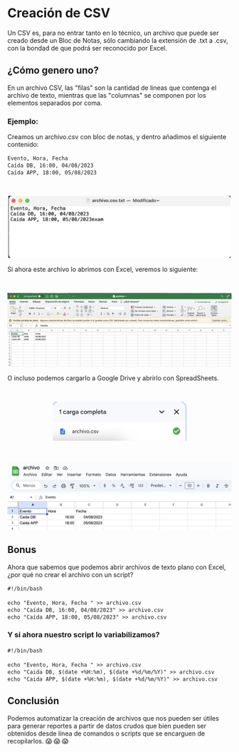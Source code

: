 # Creación de CSV

Un CSV es, para no entrar tanto en lo técnico, un archivo que puede ser creado desde un Bloc de Notas, sólo cambiando la extensión de .txt a .csv, con la bondad de que podrá ser reconocido por Excel. 

## ¿Cómo genero uno? 

En un archivo CSV, las "filas" son la cantidad de lineas que contenga el archivo de texto, mientras que las "columnas" se componen por los elementos separados por coma. 

### Ejemplo: 

Creamos un archivo.csv con bloc de notas, y dentro añadimos el siguiente contenido: 

```
Evento, Hora, Fecha 
Caída DB, 16:00, 04/08/2023
Caída APP, 18:00, 05/08/2023
```

<br>
<p align="center">
<img src="images/img-01.png" width="500">
</p>

Si ahora este archivo lo abrimos con Excel, veremos lo siguiente: 

<br>
<p align="center">
<img src="images/img-02.png" width="900">
</p>

O incluso podemos cargarlo a Google Drive y abrirlo con SpreadSheets. 

<br>
<p align="center">
<img src="images/img-04.png" width="300">
</p>

<br>
<p align="center">
<img src="images/img-03.png" width="900">
</p>

## Bonus

Ahora que sabemos que podemos abrir archivos de texto plano con Excel, ¿por qué no crear el archivo con un script? 

```
#!/bin/bash

echo "Evento, Hora, Fecha " >> archivo.csv
echo "Caída DB, 16:00, 04/08/2023" >> archivo.csv 
echo "Caída APP, 18:00, 05/08/2023" >> archivo.csv 
```

### Y si ahora nuestro script lo variabilizamos?

```
#!/bin/bash

echo "Evento, Hora, Fecha " >> archivo.csv
echo "Caida DB, $(date +%H:%m), $(date +%d/%m/%Y)" >> archivo.csv
echo "Caida APP, $(date +%H:%m), $(date +%d/%m/%Y)" >> archivo.csv
```

## Conclusión 

Podemos automatizar la creación de archivos que nos pueden ser útiles para generar reportes a partir de datos crudos que bien pueden ser obtenidos desde línea de comandos o scripts que se encarguen de recopilarlos. :scream: :scream: :scream: